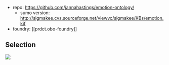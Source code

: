 
- repo: https://github.com/jannahastings/emotion-ontology/
  - sumo version: http://sigmakee.cvs.sourceforge.net/viewvc/sigmakee/KBs/emotion.kif
- foundry: [[prdct.obo-foundry]]

## Selection

![](/assets/images/2024-05-31-14-18-06.png)
